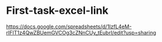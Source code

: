 # First-task-excel-link
https://docs.google.com/spreadsheets/d/1IzfL4eM-rIFlT1z4QwZBUemGVCOg3cZNnCUy_tEubrI/edit?usp=sharing
